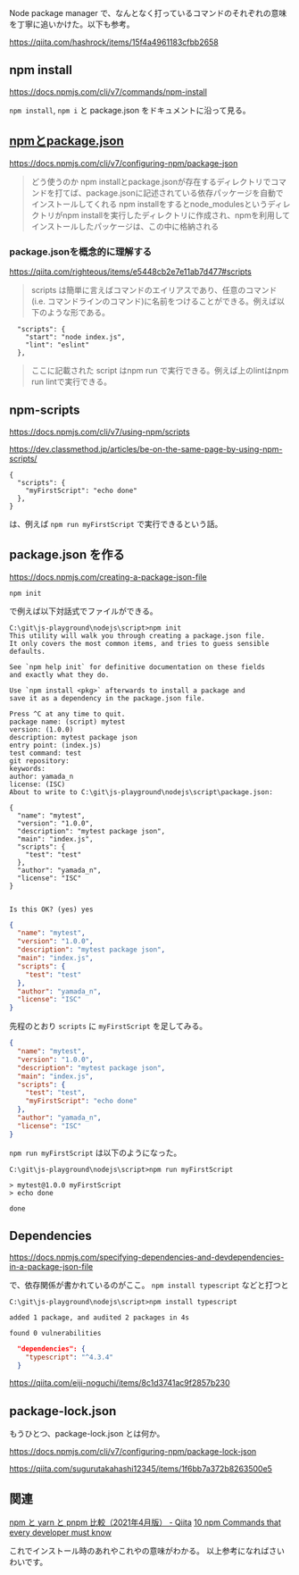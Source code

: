 
Node package manager で、なんとなく打っているコマンドのそれぞれの意味を丁寧に追いかけた。以下も参考。

https://qiita.com/hashrock/items/15f4a4961183cfbb2658


## npm install

https://docs.npmjs.com/cli/v7/commands/npm-install

`npm install`, `npm i` と package.json をドキュメントに沿って見る。

## [npmとpackage.json](https://qiita.com/Sekky0905/items/452619651cdd950c2271)

https://docs.npmjs.com/cli/v7/configuring-npm/package-json

> どう使うのか
> npm installとpackage.jsonが存在するディレクトリでコマンドを打てば、package.jsonに記述されている依存パッケージを自動でインストールしてくれる
> npm installをするとnode_modulesというディレクトリがnpm installを実行したディレクトリに作成され、npmを利用してインストールしたパッケージは、この中に格納される


### package.jsonを概念的に理解する

https://qiita.com/righteous/items/e5448cb2e7e11ab7d477#scripts

> scripts は簡単に言えばコマンドのエイリアスであり、任意のコマンド(i.e. コマンドラインのコマンド)に名前をつけることができる。例えば以下のような形である。

```
  "scripts": {
    "start": "node index.js",
    "lint": "eslint"
  },
```
> ここに記載された script はnpm run <name>で実行できる。例えば上のlintはnpm run lintで実行できる。


## npm-scripts

https://docs.npmjs.com/cli/v7/using-npm/scripts

https://dev.classmethod.jp/articles/be-on-the-same-page-by-using-npm-scripts/

```
{
  "scripts": {
    "myFirstScript": "echo done"
  },
}
```
は、例えば `npm run myFirstScript` で実行できるという話。


## package.json を作る

https://docs.npmjs.com/creating-a-package-json-file

`npm init`

で例えば以下対話式でファイルができる。

```
C:\git\js-playground\nodejs\script>npm init
This utility will walk you through creating a package.json file.
It only covers the most common items, and tries to guess sensible defaults.

See `npm help init` for definitive documentation on these fields
and exactly what they do.

Use `npm install <pkg>` afterwards to install a package and
save it as a dependency in the package.json file.

Press ^C at any time to quit.
package name: (script) mytest
version: (1.0.0)
description: mytest package json
entry point: (index.js)
test command: test
git repository:
keywords:
author: yamada_n
license: (ISC)
About to write to C:\git\js-playground\nodejs\script\package.json:

{
  "name": "mytest",
  "version": "1.0.0",
  "description": "mytest package json",
  "main": "index.js",
  "scripts": {
    "test": "test"
  },
  "author": "yamada_n",
  "license": "ISC"
}


Is this OK? (yes) yes
```

```package.json
{
  "name": "mytest",
  "version": "1.0.0",
  "description": "mytest package json",
  "main": "index.js",
  "scripts": {
    "test": "test"
  },
  "author": "yamada_n",
  "license": "ISC"
}
```

先程のとおり `scripts` に `myFirstScript` を足してみる。

```package.json
{
  "name": "mytest",
  "version": "1.0.0",
  "description": "mytest package json",
  "main": "index.js",
  "scripts": {
    "test": "test",
    "myFirstScript": "echo done"
  },
  "author": "yamada_n",
  "license": "ISC"
}
```

`npm run myFirstScript` は以下のようになった。

```
C:\git\js-playground\nodejs\script>npm run myFirstScript

> mytest@1.0.0 myFirstScript
> echo done

done
```

## Dependencies 

https://docs.npmjs.com/specifying-dependencies-and-devdependencies-in-a-package-json-file

で、依存関係が書かれているのがここ。
`npm install typescript` などと打つと

```
C:\git\js-playground\nodejs\script>npm install typescript

added 1 package, and audited 2 packages in 4s

found 0 vulnerabilities
```

```package.json
  "dependencies": {
    "typescript": "^4.3.4"
  }
```

https://qiita.com/eiji-noguchi/items/8c1d3741ac9f2857b230


## package-lock.json

もうひとつ、package-lock.json とは何か。

https://docs.npmjs.com/cli/v7/configuring-npm/package-lock-json

https://qiita.com/sugurutakahashi12345/items/1f6bb7a372b8263500e5



## 関連

[npm と yarn と pnpm 比較（2021年4月版） - Qiita](https://qiita.com/e99h2121/items/7e38e592dc45b7c0407d)
[10 npm Commands that every developer must know](https://dev.to/gurshehzadsingh/10-npm-commands-that-every-developer-must-know-4gmn)

これでインストール時のあれやこれやの意味がわかる。
以上参考になればさいわいです。
